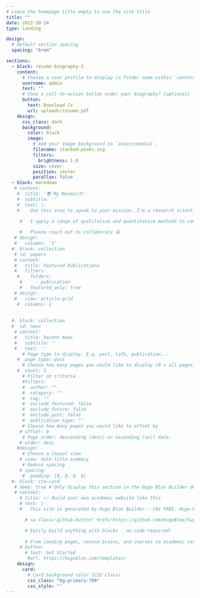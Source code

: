 ```yaml
---
# Leave the homepage title empty to use the site title
title: ""
date: 2022-10-24
type: landing

design:
  # Default section spacing
  spacing: "6rem"

sections:
  - block: resume-biography-3
    content:
      # Choose a user profile to display (a folder name within `content/authors/`)
      username: admin
      text: ""
      # Show a call-to-action button under your biography? (optional)
      button:
        text: Download CV
        url: uploads/resume.pdf
    design:
      css_class: dark
      background:
        color: black
        image:
          # Add your image background to `assets/media/`.
          filename: stacked-peaks.svg
          filters:
            brightness: 1.0
          size: cover
          position: center
          parallax: false
  - block: markdown
   # content:
    #  title: '📚 My Research'
    #  subtitle: ''
    #  text: |-
    #    Use this area to speak to your mission. I'm a research scientist in the Moonshot team at DeepMind. I blog about machine learning, deep learning, and moonshots.

     #   I apply a range of qualitative and quantitative methods to comprehensively investigate the role of science and technology in the economy.
        
     #   Please reach out to collaborate 😃
   # design:
   #   columns: '1'
  #- block: collection
   # id: papers
   # content:
   #   title: Featured Publications
   #   filters:
    #    folders:
     #     - publication
     #   featured_only: true
   # design:
   #   view: article-grid
    #  columns: 2
  
  
  #- block: collection
  #  id: news
   # content:
   #   title: Recent News
   #   subtitle: ''
   #   text: ''
      # Page type to display. E.g. post, talk, publication...
    #  page_type: post
      # Choose how many pages you would like to display (0 = all pages)
    #  count: 5
      # Filter on criteria
      #filters:
      #  author: ""
      #  category: ""
      #  tag: ""
      #  exclude_featured: false
      #  exclude_future: false
      #  exclude_past: false
      #  publication_type: ""
      # Choose how many pages you would like to offset by
     # offset: 0
      # Page order: descending (desc) or ascending (asc) date.
     # order: desc
    #design:
      # Choose a layout view
     # view: date-title-summary
      # Reduce spacing
     # spacing:
      #  padding: [0, 0, 0, 0]
  #- block: cta-card
   # demo: true # Only display this section in the Hugo Blox Builder demo site
   # content:
     # title: 👉 Build your own academic website like this
     # text: |-
     #   This site is generated by Hugo Blox Builder - the FREE, Hugo-based open source website builder trusted by 250,000+ academics like you.

       # <a class="github-button" href="https://github.com/HugoBlox/hugo-blox-builder" data-color-scheme="no-preference: light; light: light; dark: dark;" data-icon="octicon-star" data-size="large" data-show-count="true" aria-label="Star HugoBlox/hugo-blox-builder on GitHub">Star</a>

       # Easily build anything with blocks - no-code required!
        
       # From landing pages, second brains, and courses to academic resumés, conferences, and tech blogs.
     # button:
       # text: Get Started
        #url: https://hugoblox.com/templates/
    design:
      card:
        # Card background color (CSS class)
        css_class: "bg-primary-700"
        css_style: ""
---
```

